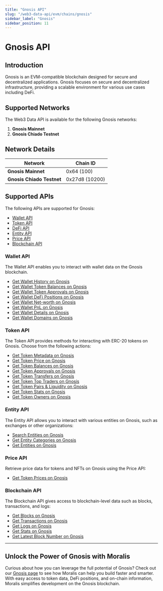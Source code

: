 ```yaml
---
title: "Gnosis API"
slug: "/web3-data-api/evm/chains/gnosis"
sidebar_label: "Gnosis"
sidebar_position: 11
---
```


# Gnosis API

## Introduction

Gnosis is an EVM-compatible blockchain designed for secure and decentralized applications. Gnosis focuses on secure and decentralized infrastructure, providing a scalable environment for various use cases including DeFi.

## Supported Networks

The Web3 Data API is available for the following Gnosis networks:

1. **Gnosis Mainnet**
2. **Gnosis Chiado Testnet**

## Network Details

| Network | Chain ID |
| ---- | ---- |
| **Gnosis Mainnet**        | 0x64 (100)     |
| **Gnosis Chiado Testnet** | 0x27d8 (10200) |

## Supported APIs

The following APIs are supported for Gnosis:

<ul>
  <li><a href="/web3-data-api/evm/reference#wallet-api">Wallet API</a></li>
  <li><a href="/web3-data-api/evm/reference#token-api">Token API</a></li>
  <li><a href="/web3-data-api/evm/reference#defi-api">DeFi API</a></li>
  <li><a href="/web3-data-api/evm/reference#entity-api">Entity API</a></li>
  <li><a href="/web3-data-api/evm/reference#price-api">Price API</a></li>
  <li><a href="/web3-data-api/evm/reference#blockchain-api">Blockchain API</a></li>
</ul>

### Wallet API

The Wallet API enables you to interact with wallet data on the Gnosis blockchain.

<ul>
  <li><a href="/web3-data-api/evm/reference#get-wallet-history">Get Wallet History on Gnosis</a></li>
  <li><a href="/web3-data-api/evm/reference#get-wallet-token-balances">Get Wallet Token Balances on Gnosis</a></li>
  <li><a href="/web3-data-api/evm/reference#get-wallet-token-approvals">Get Wallet Token Approvals on Gnosis</a></li>
  <li><a href="/web3-data-api/evm/reference#get-wallet-defi-positions">Get Wallet DeFi Positions on Gnosis</a></li>
  <li><a href="/web3-data-api/evm/reference#get-wallet-net-worth">Get Wallet Net-worth on Gnosis</a></li>
  <li><a href="/web3-data-api/evm/reference#get-wallet-pnl">Get Wallet PnL on Gnosis</a></li>
  <li><a href="/web3-data-api/evm/reference#get-wallet-details">Get Wallet Details on Gnosis</a></li>
  <li><a href="/web3-data-api/evm/reference#get-wallet-domains">Get Wallet Domains on Gnosis</a></li>
</ul>

### Token API

The Token API provides methods for interacting with ERC-20 tokens on Gnosis. Choose from the following actions:

<ul>
  <li><a href="/web3-data-api/evm/reference#get-token-metadata">Get Token Metadata on Gnosis</a></li>
  <li><a href="/web3-data-api/evm/reference#get-token-price">Get Token Price on Gnosis</a></li>
  <li><a href="/web3-data-api/evm/reference#get-token-balances">Get Token Balances on Gnosis</a></li>
  <li><a href="/web3-data-api/evm/reference#get-token-approvals">Get Token Approvals on Gnosis</a></li>
  <li><a href="/web3-data-api/evm/reference#get-token-transfers">Get Token Transfers on Gnosis</a></li>
  <li><a href="/web3-data-api/evm/reference#get-token-top-traders">Get Token Top Traders on Gnosis</a></li>
  <li><a href="/web3-data-api/evm/reference#get-token-pairs--liquidity">Get Token Pairs & Liquidity on Gnosis</a></li>
  <li><a href="/web3-data-api/evm/reference#get-token-stats">Get Token Stats on Gnosis</a></li>
  <li><a href="/web3-data-api/evm/reference#get-token-owners">Get Token Owners on Gnosis</a></li>
</ul>

### Entity API

The Entity API allows you to interact with various entities on Gnosis, such as exchanges or other organizations:

<ul>
  <li><a href="/web3-data-api/evm/reference#search-entities">Search Entities on Gnosis</a></li>
  <li><a href="/web3-data-api/evm/reference#get-entity-categories">Get Entity Categories on Gnosis</a></li>
  <li><a href="/web3-data-api/evm/reference#get-entities">Get Entities on Gnosis</a></li>
</ul>

### Price API

Retrieve price data for tokens and NFTs on Gnosis using the Price API:

<ul>
  <li><a href="/web3-data-api/evm/reference#get-token-prices">Get Token Prices on Gnosis</a></li>
</ul>

### Blockchain API

The Blockchain API gives access to blockchain-level data such as blocks, transactions, and logs:

<ul>
  <li><a href="/web3-data-api/evm/reference#get-blocks">Get Blocks on Gnosis</a></li>
  <li><a href="/web3-data-api/evm/reference#get-transactions">Get Transactions on Gnosis</a></li>
  <li><a href="/web3-data-api/evm/reference#get-logs">Get Logs on Gnosis</a></li>
  <li><a href="/web3-data-api/evm/reference#get-stats">Get Stats on Gnosis</a></li>
  <li><a href="/web3-data-api/evm/reference#get-latest-block-number">Get Latest Block Number on Gnosis</a></li>
</ul>

---

## Unlock the Power of Gnosis with Moralis

Curious about how you can leverage the full potential of Gnosis? Check out our [Gnosis page](https://developers.moralis.com/chains/gnosis/) to see how Moralis can help you build faster and smarter. With easy access to token data, DeFi positions, and on-chain information, Moralis simplifies development on the Gnosis blockchain.
